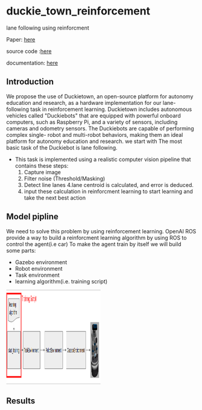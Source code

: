 # duckie_town_reinforcement

lane following using reinforcment 

Paper: [here](https://github.com/NaNo211/duckie_town_reinforcement/blob/main/RL_Paper.pdf)

source code :[here](https://drive.google.com/drive/folders/1409rPzPuNiJfpoZ_mwMKgyFN-McBk_vt?usp=sharing)

documentation: [here](https://github.com/NaNo211/duckie_town_reinforcement/blob/main/documentation.pdf)

## Introduction
We propose the use of Duckietown, an open-source platform for autonomy education and research, as a hardware implementation for our lane-following task in reinforcement learning. Duckietown includes autonomous vehicles called "Duckiebots" that are equipped with powerful onboard computers, such as Raspberry Pi, and a variety of sensors, including cameras and odometry sensors. The Duckiebots are capable of performing complex single- robot and multi-robot behaviors, making them an ideal platform for autonomy education and research.
we start with The most basic task of the Duckiebot is lane following. 
  - This task is implemented using a realistic computer vision pipeline that contains these steps: 
      1. Capture image
      2. Filter noise (Threshold/Masking)
      3. Detect line lanes
      4.lane centroid is calculated, and error is deduced.
      5. input these calculation in reinforcment learning to start learning and take the next best action

## Model pipline
We need to solve this problem by using reinforcement learning.
OpenAI ROS provide a way to build a reinforcment learning algorithm by using ROS to control the agent(i.e car) 
To make the agent train by itself we will build some parts:
  - Gazebo environment 
  - Robot environment
  - Task environment 
  - learning algorithm(i.e. training script)
<img src=https://github.com/NaNo211/duckie_town_reinforcement/blob/main/pipeline.png width="250" height="250" />

## Results
